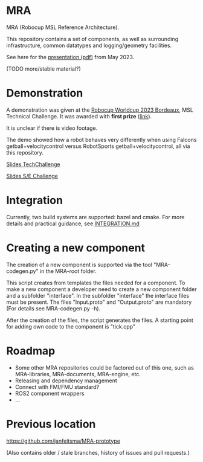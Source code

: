 # MRA

MRA (Robocup MSL Reference Architecture).

This repository contains a set of components, as well as surrounding infrastructure, common datatypes and logging/geometry facilities.

See here for the [presentation (pdf)](https://drive.google.com/file/d/1-4txLCdpiMcM90y2xGZRdFGJl2T32eTw/view?usp=sharing) from May 2023.

(TODO more/stable material?)

# Demonstration

A demonstration was given at the [Robocup Worldcup 2023 Bordeaux](https://www.robocup.org/events/57), MSL Technical Challenge. It was awarded with **first prize** ([link](https://www.robocup.org/leagues/6)).

It is unclear if there is video footage.

The demo showed how a robot behaves very differently when using Falcons getball+velocitycontrol versus RobotSports getball+velocitycontrol, all via this repository.

[Slides TechChallenge](https://drive.google.com/file/d/14PoBWKEjPzDFVzXhQVmezd2EIjWnwXRg/view?usp=drive_link)

[Slides S/E Challenge](https://docs.google.com/presentation/d/172d7rAMGgPWsQBSFL9lv62un4zYSysuA/edit?usp=sharing&ouid=100208042967383691350&rtpof=true&sd=true)

# Integration

Currently, two build systems are supported: bazel and cmake.
For more details and practical guidance, see [INTEGRATION.md](INTEGRATION.md)

# Creating a new component

The creation of a new component is supported via the tool "MRA-codegen.py" in the MRA-root folder.<BR>

This script creates from templates the files needed for a component.
To make a new component a developer need to create a new component folder and a subfolder "interface".
In the subfolder "interface" the interface files must be present. The files "Input.proto" and "Output.proto"
are mandatory (For details see MRA-codegen.py -h).

After the creation of the files, the script generates the files.
A starting point for adding own code to the component is "tick.cpp"

# Roadmap

* Some other MRA repositories could be factored out of this one, such as MRA-libraries, MRA-documents, MRA-engine, etc.
* Releasing and dependency management
* Connect with FMI/FMU standard?
* ROS2 component wrappers
* ...

# Previous location

https://github.com/janfeitsma/MRA-prototype

(Also contains older / stale branches, history of issues and pull requests.)

